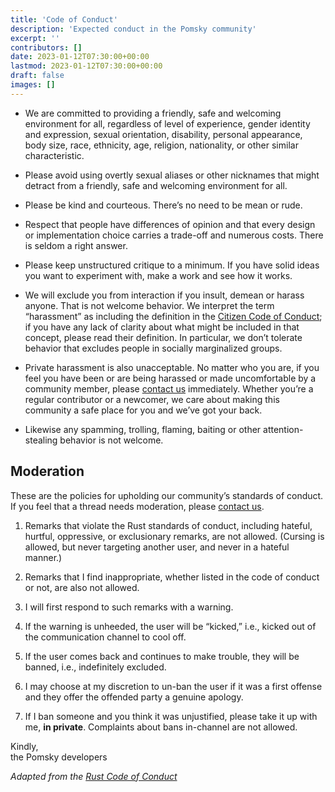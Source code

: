 ```yaml
---
title: 'Code of Conduct'
description: 'Expected conduct in the Pomsky community'
excerpt: ''
contributors: []
date: 2023-01-12T07:30:00+00:00
lastmod: 2023-01-12T07:30:00+00:00
draft: false
images: []
---
```


- We are committed to providing a friendly, safe and welcoming environment for all, regardless of level of experience, gender identity and expression, sexual orientation, disability, personal appearance, body size, race, ethnicity, age, religion, nationality, or other similar characteristic.

- Please avoid using overtly sexual aliases or other nicknames that might detract from a friendly, safe and welcoming environment for all.

- Please be kind and courteous. There’s no need to be mean or rude.

- Respect that people have differences of opinion and that every design or implementation choice carries a trade-off and numerous costs. There is seldom a right answer.

- Please keep unstructured critique to a minimum. If you have solid ideas you want to experiment with, make a work and see how it works.

- We will exclude you from interaction if you insult, demean or harass anyone. That is not welcome behavior. We interpret the term “harassment” as including the definition in the [Citizen Code of Conduct](https://github.com/stumpsyn/policies/blob/master/citizen_code_of_conduct.md); if you have any lack of clarity about what might be included in that concept, please read their definition. In particular, we don’t tolerate behavior that excludes people in socially marginalized groups.

- Private harassment is also unacceptable. No matter who you are, if you feel you have been or are being harassed or made uncomfortable by a community member, please [contact us](mailto:info@pomsky-lang.org) immediately. Whether you’re a regular contributor or a newcomer, we care about making this community a safe place for you and we’ve got your back.

- Likewise any spamming, trolling, flaming, baiting or other attention-stealing behavior is not welcome.

## Moderation

These are the policies for upholding our community’s standards of conduct. If you feel that a thread needs moderation, please [contact us](mailto:info@pomsky-lang.org).

1. Remarks that violate the Rust standards of conduct, including hateful, hurtful, oppressive, or exclusionary remarks, are not allowed. (Cursing is allowed, but never targeting another user, and never in a hateful manner.)

2. Remarks that I find inappropriate, whether listed in the code of conduct or not, are also not allowed.

3. I will first respond to such remarks with a warning.

4. If the warning is unheeded, the user will be “kicked,” i.e., kicked out of the communication channel to cool off.

5. If the user comes back and continues to make trouble, they will be banned, i.e., indefinitely excluded.

6. I may choose at my discretion to un-ban the user if it was a first offense and they offer the offended party a genuine apology.

7. If I ban someone and you think it was unjustified, please take it up with me, **in private**. Complaints about bans in-channel are not allowed.

Kindly,\
the Pomsky developers

_Adapted from the [Rust Code of Conduct](https://www.rust-lang.org/policies/code-of-conduct)_
